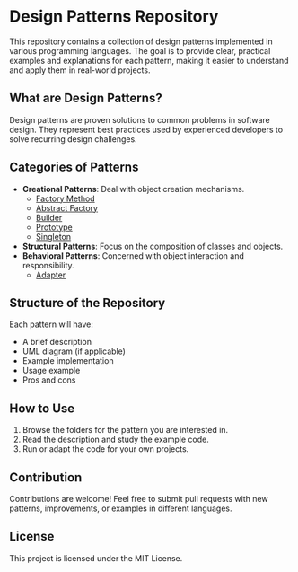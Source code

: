 # Design Patterns Repository

This repository contains a collection of design patterns implemented in various programming languages. The goal is to provide clear, practical examples and explanations for each pattern, making it easier to understand and apply them in real-world projects.

## What are Design Patterns?
Design patterns are proven solutions to common problems in software design. They represent best practices used by experienced developers to solve recurring design challenges.

## Categories of Patterns
- **Creational Patterns**: Deal with object creation mechanisms.
  - [Factory Method](./CreationalPatterns/FactoryMethod/README.md)
  - [Abstract Factory](./CreationalPatterns/AbstractFactory/README.md)
  - [Builder](./CreationalPatterns/Builder/README.md)
  - [Prototype](./CreationalPatterns/Prototype/README.md)
  - [Singleton](./CreationalPatterns/Singleton/README.md)
- **Structural Patterns**: Focus on the composition of classes and objects.
- **Behavioral Patterns**: Concerned with object interaction and responsibility.
  - [Adapter](./StructuralPatterns/Adapter/README.md)  

## Structure of the Repository
Each pattern will have:
- A brief description
- UML diagram (if applicable)
- Example implementation
- Usage example
- Pros and cons

## How to Use
1. Browse the folders for the pattern you are interested in.
2. Read the description and study the example code.
3. Run or adapt the code for your own projects.

## Contribution
Contributions are welcome! Feel free to submit pull requests with new patterns, improvements, or examples in different languages.

## License
This project is licensed under the MIT License.
